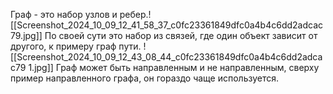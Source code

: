 Граф - это набор узлов и ребер.![[Screenshot_2024_10_09_12_41_58_37_c0fc23361849dfc0a4b4c6dd2adcac79.jpg]]
По своей сути это набор из связей, где один объект зависит от другого, к примеру граф пути.
![[Screenshot_2024_10_09_12_43_08_44_c0fc23361849dfc0a4b4c6dd2adcac79 1.jpg]]
Граф может быть направленным и не направленным, сверху пример направленного графа, он гораздо чаще используется.
